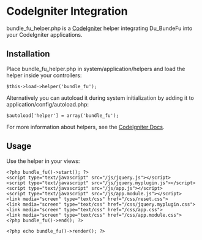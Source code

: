 CodeIgniter Integration
=======================

bundle_fu_helper.php is a [CodeIgniter](http://codeigniter.com) helper integrating Du_BundeFu into your CodeIgniter applications.

## Installation ##

Place bundle_fu_helper.php in system/application/helpers and load the helper inside your controllers:

    $this->load->helper('bundle_fu');

Alternatively you can autoload it during system initialization by adding it to application/config/autoload.php:

    $autoload['helper'] = array('bundle_fu');

For more information about helpers, see the [CodeIgniter Docs](http://codeigniter.com/user_guide/general/helpers.html).

## Usage ##

Use the helper in your views:

    <?php bundle_fu()->start(); ?>
    <script type="text/javascript" src="/js/jquery.js"></script>
    <script type="text/javascript" src="/js/jquery.myplugin.js"></script>
    <script type="text/javascript" src="/js/app.js"></script>
    <script type="text/javascript" src="/js/app.module.js"></script>
    <link media="screen" type="text/css" href="/css/reset.css">
    <link media="screen" type="text/css" href="/css/jquery.myplugin.css">
    <link media="screen" type="text/css" href="/css/app.css">
    <link media="screen" type="text/css" href="/css/app.module.css">
    <?php bundle_fu()->end(); ?>

    <?php echo bundle_fu()->render(); ?>

